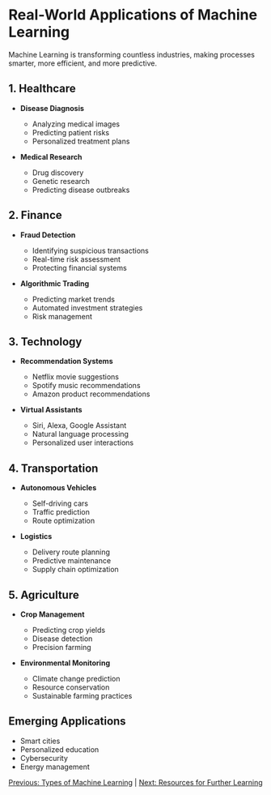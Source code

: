 # Real-World Applications of Machine Learning

Machine Learning is transforming countless industries, making processes smarter, more efficient, and more predictive.

## 1. Healthcare
- **Disease Diagnosis**
  - Analyzing medical images
  - Predicting patient risks
  - Personalized treatment plans

- **Medical Research**
  - Drug discovery
  - Genetic research
  - Predicting disease outbreaks

## 2. Finance
- **Fraud Detection**
  - Identifying suspicious transactions
  - Real-time risk assessment
  - Protecting financial systems

- **Algorithmic Trading**
  - Predicting market trends
  - Automated investment strategies
  - Risk management

## 3. Technology
- **Recommendation Systems**
  - Netflix movie suggestions
  - Spotify music recommendations
  - Amazon product recommendations

- **Virtual Assistants**
  - Siri, Alexa, Google Assistant
  - Natural language processing
  - Personalized user interactions

## 4. Transportation
- **Autonomous Vehicles**
  - Self-driving cars
  - Traffic prediction
  - Route optimization

- **Logistics**
  - Delivery route planning
  - Predictive maintenance
  - Supply chain optimization

## 5. Agriculture
- **Crop Management**
  - Predicting crop yields
  - Disease detection
  - Precision farming

- **Environmental Monitoring**
  - Climate change prediction
  - Resource conservation
  - Sustainable farming practices

## Emerging Applications
- Smart cities
- Personalized education
- Cybersecurity
- Energy management

[Previous: Types of Machine Learning](02-types.md) | [Next: Resources for Further Learning](04-resources.md)
